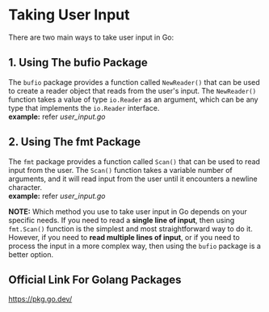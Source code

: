 # Taking User Input

There are two main ways to take user input in Go:
## 1. Using The bufio Package

The `bufio` package provides a function called `NewReader()` that can be used to create a reader object that reads from the user's input. The `NewReader()` function takes a value of type `io.Reader` as an argument, which can be any type that implements the `io.Reader` interface. <br/>
**example:** refer *user_input.go*


## 2. Using The fmt Package

The `fmt` package provides a function called `Scan()` that can be used to read input from the user. The `Scan()` function takes a variable number of arguments, and it will read input from the user until it encounters a newline character. <br/>
**example:** refer *user_input.go*

**NOTE:** Which method you use to take user input in Go depends on your specific needs. If you need to read a **single line of input**, then using `fmt.Scan()` function is the simplest and most straightforward way to do it. However, if you need to **read multiple lines of input**, or if you need to process the input in a more complex way, then using the `bufio` package is a better option.

## Official Link For Golang Packages

https://pkg.go.dev/